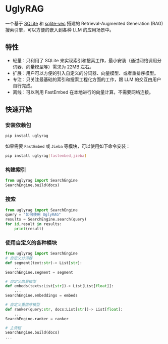 # UglyRAG

一个基于 [SQLite](https://www.sqlite.org/fts5.html) 和 [sqlite-vec](https://github.com/asg017/sqlite-vec) 搭建的 Retrieval-Augmented Generation (RAG) 搜索引擎，可以方便的嵌入到各种 LLM 的应用场景中。

## 特性

- 轻量：只利用了 SQLite 来实现索引和搜索工作，最小安装（通过网络调用分词器、向量模型等）需求为 22MB 左右。
- 扩展：用户可以方便的引入自定义的分词器、向量模型、或者重排序模型。
- 专注：只关注最基础的索引和搜索工程化方面的工作，跟 LLM 的交互由用户自行完成。
- 离线：可以利用 FastEmbed 在本地进行的向量计算，不需要网络连接。

## 快速开始

### 安装依赖包

```bash
pip install uglyrag
```

如果需要 `FastEmbed` 或 `Jieba` 等模块，可以使用如下命令安装：

```bash
pip install uglyrag[fastembed,jieba]
```

### 构建索引

```python
from uglyrag import SearchEngine
SearchEngine.build(docs)
```

### 搜索

```python
from uglyrag import SearchEngine
query = "如何使用 UglyRAG"
results = SearchEngine.search(query)
for id,result in results:
    print(result)
```

### 使用自定义的各种模块

```python
from uglyrag import SearchEngine
# 自定义分词器
def segment(text:str)-> List[str]:
    ...
SearchEngine.segment = segment

# 自定义向量模型
def embeds(texts:List[str])-> List[List[float]]:
    ...
SearchEngine.embeddings = embeds

# 自定义重排序模型
def ranker(query:str, docs:List[str])-> List[float]:
    ...
SearchEngine.ranker = ranker

# 主流程
SearchEngine.build(docs)
...
```
